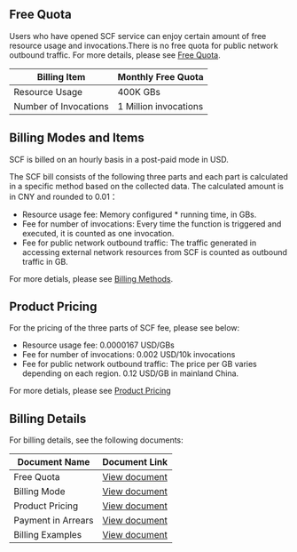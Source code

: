 ## Free Quota

Users who have opened SCF service can enjoy certain amount of free resource usage and invocations.There is no free quota for public network outbound traffic. For more details, please see [Free Quota](/document/product/583/12282).

| Billing Item | Monthly Free Quota                               |
| -------- | --------------------------------------- |
| Resource Usage | 400K GBs|
| Number of Invocations | 1 Million invocations|

## Billing Modes and Items

SCF is billed on an hourly basis in a post-paid mode in USD. 

The SCF bill consists of the following three parts and each part is calculated in a specific method based on the collected data. The calculated amount is in CNY and rounded to 0.01：

* Resource usage fee: Memory configured * running time, in GBs.
* Fee for number of invocations: Every time the function is triggered and executed, it is counted as one invocation.
* Fee for public network outbound traffic: The traffic generated in accessing external network resources from SCF is counted as outbound traffic in GB.

For more detials, please see [Billing Methods](/document/product/583/12284).

## Product Pricing

For the pricing of the three parts of SCF fee, please see below:

* Resource usage fee: 0.0000167 USD/GBs
* Fee for number of invocations: 0.002 USD/10k invocations
* Fee for public network outbound traffic: The price per GB varies depending on each region. 0.12 USD/GB in mainland China.

For more detials, please see [Product Pricing](/document/product/583/12281)

## Billing Details

For billing details, see the following documents:

| Document Name | Document Link                              |
| -------- | --------------------------------------- |
| Free Quota | [View document](https://intl.cloud.tencent.com/document/product/583/12282) |
| Billing Mode | [View document](https://intl.cloud.tencent.com/document/product/583/12284)|
| Product Pricing | [View document](https://intl.cloud.tencent.com/document/product/583/12281)|
| Payment in Arrears | [View document](https://intl.cloud.tencent.com/document/product/583/12283)|
| Billing Examples | [View document](https://intl.cloud.tencent.com/document/product/583/12285)|
